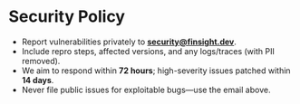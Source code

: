 # Security Policy

- Report vulnerabilities privately to **security@finsight.dev**.
- Include repro steps, affected versions, and any logs/traces (with PII removed).
- We aim to respond within **72 hours**; high-severity issues patched within **14 days**.
- Never file public issues for exploitable bugs—use the email above.
